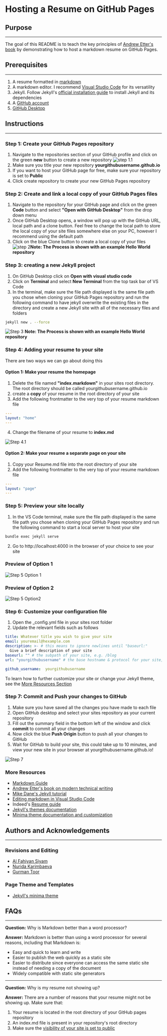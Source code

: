 # Hosting a Resume on GitHub Pages

## Purpose

___

The goal of this README is to teach the key principles of [Andrew Etter's book](https://www.amazon.ca/Modern-Technical-Writing-Introduction-Documentation-ebook/dp/B01A2QL9SS) by demonstrating how to host a markdown resume on GitHub Pages.

## Prerequisites

___

1. A resume formatted in [markdown](https://www.markdownguide.org/getting-started/)
2. A markdown editor. I recommend [Visual Studio Code](https://code.visualstudio.com/) for its versatility
3. Jekyll. Follow Jekyll's [official installation guide](https://jekyllrb.com/docs/installation/) to install Jekyll and its dependencies
4. A [GitHub account](https://docs.github.com/en/get-started/signing-up-for-github/signing-up-for-a-new-github-account)
5. [GitHub Desktop](https://desktop.github.com/)

## Instructions

___

### Step 1: Create your GitHub Pages repository

1. Navigate to the repositories section of your GitHub profile and click on the green **new** button to create a new repository ![step 1.1](/assets/images/Step1.1.gif)
2. Make sure you title your new repository **yourgithubusername.github.io**
3. If you want to host your GitHub page for free, make sure your repository is set to **Public**
4. Click create repository to create your new GitHub Pages repository

### Step 2: Create and link a local copy of your GitHub Pages files

1. Navigate to the repository for your GitHub page and click on the green **Code** button and select **"Open with GitHub Desktop"** from the drop down menu
2. Once GitHub Desktop opens, a window will pop up with the GitHub URL, local path and a clone button. Feel free to change the local path to store the local copy of your site files somewhere else on your PC, however I recommend using the default path
3. Click on the blue Clone button to create a local copy of your files ![step 2](/assets/images/step2.gif)**Note: The Process is shown with an example Hello World repository**

### Step 3: creating a new Jekyll project

1. On GitHub Desktop click on **Open with visual studio code**
2. Click on **Terminal** and select **New Terminal** from the top task bar of VS Code
3. In the terminal, make sure the file path displayed is the same file path you chose when cloning your GitHub Pages repository and run the following command to have jekyll overwrite the existing files in the directory and create a new Jekyll site with all of the necessary files and folders

```sh
jekyll new . --force
```

![Step 3](/assets/images/Step3.gif)
**Note: The Process is shown with an example Hello World repository**

### Step 4: Adding your resume to your site

There are two ways we can go about doing this

#### Option 1: Make your resume the homepage

1. Delete the file named **"index.markdown"** in your sites root directory. The root directory should be called yourgithubusername.github.io
2. create a **copy** of your resume in the root directory of your site
3. Add the following frontmatter to the very top of your resume markdown file

```yml
---
layout: "home"
---
```

4. Change the filename of your resume to **index.md**

![Step 4.1](/assets/images/Step4.1.gif)

#### Option 2: Make your resume a separate page on your site

1. Copy your Resume.md file into the root directory of your site
2. Add the following frontmatter to the very top of your resume markdown file

```yml
---
layout: "page"
---
```

### Step 5: Preview your site locally

1. In the VS Code terminal, make sure the file path displayed is the same file path you chose when cloning your GitHub Pages repository and run the following command to start a local server to host your site

```sh
bundle exec jekyll serve 
```

2. Go to http://localhost:4000 in the browser of your choice to see your site

### Preview of Option 1

![Step 5 Option 1](/assets/images/Step5.gif)

### Preview of Option 2

![Step 5 Option2](/assets/images/Step5.1.gif)

### Step 6: Customize your configuration file

1. Open the _config.yml file in your sites root folder
2. Update the relevant fields such as follows

```yml
title: Whatever title you wish to give your site
email: youremail@hexample.com
description: >- # this means to ignore newlines until "baseurl:"
  Give a brief description of your site
baseurl: "" # the subpath of your site, e.g. /blog
url: "yourgithubusername" # the base hostname & protocol for your site, e.g. http://example.com

github_username:  yourgithubusername
```

To learn how to further customize your site or change your Jekyll theme, see the [More Resources Section](#more-resources)

### Step 7: Commit and Push your changes to GitHub

1. Make sure you have saved all the changes you have made to each file
2. Open GitHub desktop and select your sites repository as your current repository
3. Fill out the summary field in the bottom left of the window and click **commit** to commit all your changes
4. Now click the blue **Push Origin** button to push all your changes to GitHub
5. Wait for GitHub to build your site, this could take up to 10 minutes, and view your new site in your browser at yourgithubusername.github.io!

![Step 7](/assets/images/Step7.gif)

### More Resources

- [Markdown Guide](https://www.markdownguide.org/)
- [Andrew Etter's book on modern technical writing](https://www.amazon.ca/Modern-Technical-Writing-Introduction-Documentation-ebook/dp/B01A2QL9SS)
- [Mike Dane's Jekyll tutorial](https://www.youtube.com/playlist?list=PLLAZ4kZ9dFpOPV5C5Ay0pHaa0RJFhcmcB)
- [Editing markdown in Visual Studio Code](https://code.visualstudio.com/docs/languages/markdown)
- Indeed's [Resume guide](https://www.indeed.com/career-advice/resumes-cover-letters/how-to-make-a-resume-with-examples)
- [Jekyll's themes documentation](https://jekyllrb.com/docs/themes/)
- [Minima theme documentation and customization](https://github.com/jekyll/minima#readme)

## Authors and Acknowledgements

___

### Revisions and Editing

- [Al Fahiyan Siyam]()
- [Nurida Karimbaeva]()
- [Gurman Toor]()

### Page Theme and Templates

- [Jekyll's minima theme](https://github.com/jekyll/minima)

## FAQs

___

**Question:** Why is Markdown better than a word processor?  

**Answer:** Markdown is better than using a word processor for several reasons, including that Markdown is:

- Easy and quick to learn and write
- Easier to publish the web quickly as a static site
- Easier to distribute since everyone can access the same static site instead of needing a copy of the document
- Widely compatible with static site generators

___
**Question:** Why is my resume not showing up?

**Answer:** There are a number of reasons that your resume might not be showing up. Make sure that:

1. Your resume is located in the root directory of your GitHub pages repository
2. An index.md file is present in your repository's root directory
3. Make sure the [visibility of your site is set to public](https://docs.github.com/en/enterprise-cloud@latest/pages/getting-started-with-github-pages/changing-the-visibility-of-your-github-pages-site)  
